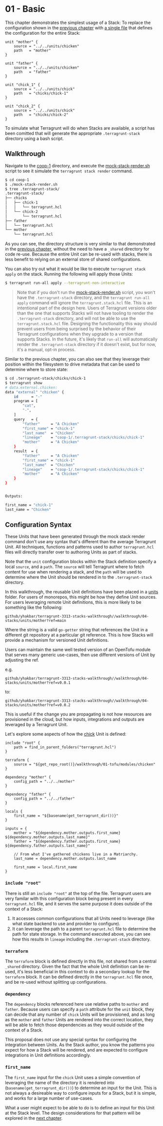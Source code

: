 # 01 - Basic

This chapter demonstrates the simplest usage of a Stack: To replace the configuration shown in the [previous chapter](../../03-includes-dependencies) with [a single file](./coop-1/terragrunt.stack.hcl) that defines the configuration for the entire Stack:

```hcl
unit "mother" {
	source = "../../units/chicken"
	path   = "mother"
}

unit "father" {
	source = "../../units/chicken"
	path   = "father"
}

unit "chick_1" {
	source = "../../units/chick"
	path   = "chicks/chick-1"
}

unit "chick_2" {
	source = "../../units/chick"
	path   = "chicks/chick-2"
}
```

To simulate what Terragrunt will do when Stacks are available, a script has been comitted that will generate the appropriate `.terragrunt-stack` directory using a bash script.

## Walkthrough

Navigate to the [coop-1](./coop-1) directory, and execute the [mock-stack-render.sh](./coop-1/mock-stack-render.sh) script to see it simulate the `terragrunt stack render` command.

```bash
$ cd coop-1
$ ./mock-stack-render.sh
$ tree .terragrunt-stack/
.terragrunt-stack/
├── chicks
│   ├── chick-1
│   │   └── terragrunt.hcl
│   └── chick-2
│       └── terragrunt.hcl
├── father
│   └── terragrunt.hcl
└── mother
    └── terragrunt.hcl
```

As you can see, the directory structure is very similar to that demonstrated in the [previous chapter](../../03-includes-dependencies), without the need to have a `_shared` directory for code re-use. Because the entire Unit can be re-used with stacks, there is less benefit to relying on an external store of shared configurations.

You can also try out what it would be like to execute `terragrunt stack apply` on the stack. Running the following will apply those Units:

```bash
$ terragrunt run-all apply --terragrunt-non-interactive
```

> Note that if you don't run the [mock-stack-render.sh](./coop-1/mock-stack-render.sh) script, you won't have the `.terragrunt-stack` directory, and the `terragrunt run-all apply` command will ignore the `terragrunt.stack.hcl` file.
> This is an intentional part of the design here. Users of Terragrunt versions older than the one that supports Stacks will not have tooling to render the `.terragrunt-stack` directory, and will not be able to use the `terragrunt.stack.hcl` file.
> Designing the functionality this way should prevent users from being surprised by the behavior of their Terragrunt configurations when they upgrade to a version that supports Stacks.
> In the future, it's likely that `run-all` will automatically render the `.terragrunt-stack` directory if it doesn't exist, but for now, it's a manual, opt-in process.

Similar to the previous chapter, you can also see that they leverage their position within the filesystem to drive metadata that can be used to determine where to store state:

```bash
$ cd .terragrunt-stack/chicks/chick-1
$ terragrunt show
# data.external.chicken:
data "external" "chicken" {
    id      = "-"
    program = [
        "cat",
        "-",
    ]
    query   = {
        "father"     = "A Chicken"
        "first_name" = "chick-1"
        "last_name"  = "Chicken"
        "lineage"    = "coop-1/.terragrunt-stack/chicks/chick-1"
        "mother"     = "A Chicken"
    }
    result  = {
        "father"     = "A Chicken"
        "first_name" = "chick-1"
        "last_name"  = "Chicken"
        "lineage"    = "coop-1/.terragrunt-stack/chicks/chick-1"
        "mother"     = "A Chicken"
    }
}


Outputs:

first_name = "chick-1"
last_name = "Chicken"
```

## Configuration Syntax

These Units that have been generated through the mock stack render command don't use any syntax that's different than the average Terragrunt Unit. All techniques, functions and patterns used to author `terragrunt.hcl` files will directly transfer over to authoring Units as part of stacks.

Note that the `unit` configuration blocks within the Stack definition specify a local `source`, and a `path`. The `source` will tell Terragrunt where to fetch content for use when rendering a stack, and the `path` will be used to determine where the Unit should be rendered in to the `.terragrunt-stack` directory.

In this walkthrough, the reusable Unit definitions have been placed in a [units](../units) folder. For users of monorepos, this might be how they define Unit sources. For users leveraging remote Unit definitions, this is more likely to be something like the following:

```
github/yhakbar/terragrunt-3313-stacks-walkthrough//walkthrough/04-stacks/units/mother?ref=main
```

Where the string is a valid `go-getter` string that references the Unit in a different git repository at a particular git reference. This is how Stacks will provide a mechanism for versioned Unit definitions.

Users can maintain the same well tested version of an OpenTofu module that serves many generic use-cases, then use different versions of Unit by adjusting the ref.

e.g. 

```
github/yhakbar/terragrunt-3313-stacks-walkthrough//walkthrough/04-stacks/units/mother?ref=v0.0.1
```

to:

```
github/yhakbar/terragrunt-3313-stacks-walkthrough//walkthrough/04-stacks/units/mother?ref=v0.0.2
```

This is useful if the change you are propagating is not how resources are provisioned in the cloud, but how inputs, integrations and outputs are leveraged by a Terragrunt Unit.

Let's explore some aspects of how the [chick](../units/chick/terragrunt.hcl) Unit is defined:

```hcl
include "root" {
	path = find_in_parent_folders("terragrunt.hcl")
}

terraform {
	source = "${get_repo_root()}/walkthrough/01-tofu/modules/chicken"
}

dependency "mother" {
	config_path = "../../mother"
}

dependency "father" {
	config_path = "../../father"
}

locals {
	first_name = "${basename(get_terragrunt_dir())}"
}

inputs = {
	mother = "${dependency.mother.outputs.first_name} ${dependency.mother.outputs.last_name}"
	father = "${dependency.father.outputs.first_name} ${dependency.father.outputs.last_name}"

	// From what I've gathered chickens live in a Matriarchy.
	last_name = dependency.mother.outputs.last_name

	first_name = local.first_name
}

```

### `include "root"`

There is still an `include "root"` at the top of the file. Terragrunt users are very familar with this configuration block being present in every `terragrunt.hcl` file, and it serves the same purpose it does outside of the context of a Stack:

1. It accesses common configurations that all Units need to leverage (like what state backend to use and provider to configure).
2. It can leverage the path to a parent `terragrunt.hcl` file to determine the path for state storage. In the command executed above, you can see how this results in `lineage` including the `.terragrunt-stack` directory.

### `terraform`

The `terraform` block is defined directly in this file, not shared from a central `_shared` directory. Given the fact that the whole Unit definition can be re-used, it's less beneficial in this context to do a secondary lookup for the `terraform` block. It can be defined directly in the `terragrunt.hcl` file once, and be re-used without splitting up configurations.

### `dependency`

The `dependency` blocks referenced here use relative paths to `mother` and `father`. Because users can specify a `path` attribute for the `unit` block, they can decide that any number of `chick` Units will be provisioned, and as long as the `mother` and `father` Units are rendered into the correct location, they will be able to fetch those dependencies as they would outside of the context of a Stack.

This proposal does not use any special syntax for configuring the integration between Units. As the Stack author, you know the patterns you expect for how a Stack will be rendered, and are expected to configure integrations in Unit definitions accordingly.

### `first_name`

The `first_name` input for the `chick` Unit uses a simple convention of leveraging the name of the directory it is rendered into (`basename(get_terragrunt_dir())`) to determine an input for the Unit. This is not always a desireable way to configure inputs for a Stack, but it is simple, and works for a large number of use-cases.

What a user might expect to be able to do is to define an input for this Unit at the Stack level. The design considerations for that pattern will be explored in the [next chapter](../02-dynamicity).

